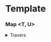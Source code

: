 # Template
### Map <T, U>
<details>
    <summary>Travers</summary>

    ```.js
        
        Map<? super Object, String> errors = new HashMap<>();

        String string = "error";
        InputStream inputStream = InputStream.nullInputStream();

        errors.put(inputStream, "This is inputstream");
        errors.put(string, "This is String");

        for (var entry : map.entrySet()) {
            System.out.println(entry.getKey() + "/" + entry.getValue());
        }
    ```
</details>
